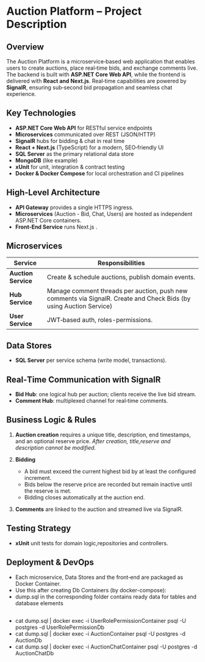 # Auction Platform – Project Description

## Overview

The Auction Platform is a microservice‑based web application that enables users to create auctions, place real‑time bids, and exchange comments live. The backend is built with **ASP.NET Core Web API**, while the frontend is delivered with **React and Next.js**. Real‑time capabilities are powered by **SignalR**, ensuring sub‑second bid propagation and seamless chat experience.

## Key Technologies

* **ASP.NET Core Web API** for RESTful service endpoints
* **Microservices** communicated over REST (JSON/HTTP)
* **SignalR** hubs for bidding & chat in real time
* **React + Next.js** (TypeScript) for a modern, SEO‑friendly UI
* **SQL Server** as the primary relational data store
* **MongoDB** (like example)
* **xUnit** for unit, integration & contract testing
* **Docker & Docker Compose** for local orchestration and CI pipelines

## High‑Level Architecture

* **API Gateway**  provides a single HTTPS ingress.
* **Microservices** (Auction - Bid, Chat, Users) are hosted as independent ASP.NET Core containers.
* **Front‑End Service** runs Next.js .

## Microservices

| Service             | Responsibilities                                                                                                            |
| ------------------- | --------------------------------------------------------------------------------------------------------------------------- |
| **Auction Service** | Create & schedule auctions, publish domain events.                                                                          |
| **Hub Service**     | Manage comment threads per auction, push new comments via SignalR. Create and Check Bids (by using Auction Service)         |
| **User Service**    | JWT‑based auth, roles-permissions.                                                                                          |

## Data Stores

* **SQL Server** per service schema (write model, transactions).

## Real‑Time Communication with SignalR

* **Bid Hub**: one logical hub per auction; clients receive the live bid stream.
* **Comment Hub**: multiplexed channel for real‑time comments.

## Business Logic & Rules

1. **Auction creation** requires a unique title, description, end timestamps, and an optional reserve price. *After creation, title,reserve and description cannot be modified.*
2. **Bidding**

   * A bid must exceed the current highest bid by at least the configured increment.
   * Bids below the reserve price are recorded but remain inactive until the reserve is met.
   * Bidding closes automatically at the auction end.
3. **Comments** are linked to the auction and streamed live via SignalR.

## Testing Strategy

* **xUnit** unit tests for domain logic,repositories and controllers.

## Deployment & DevOps

* Each microservice, Data Stores and the front‑end are packaged as Docker Container.
* Use this after creating Db Containers (by docker-compose):
* dump.sql in the corresponding folder contains ready data for tables and database elements
## 
* cat dump.sql | docker exec -i UserRolePermissionContainer psql -U postgres -d UserRolePermissionDb
* cat dump.sql | docker exec -i AuctionContainer psql -U postgres -d AuctionDb
* cat dump.sql | docker exec -i AuctionChatContainer psql -U postgres -d AuctionChatDb





